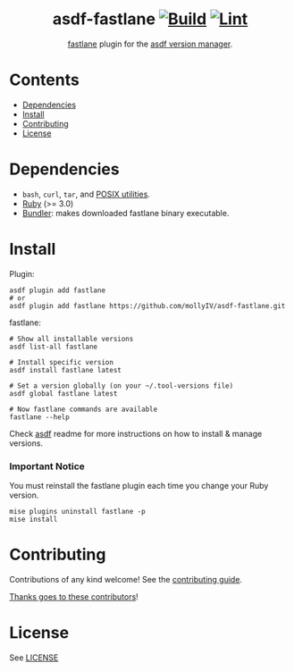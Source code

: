 <div align="center">

# asdf-fastlane [![Build](https://github.com/mollyIV/asdf-fastlane/actions/workflows/build.yml/badge.svg)](https://github.com/mollyIV/asdf-fastlane/actions/workflows/build.yml) [![Lint](https://github.com/mollyIV/asdf-fastlane/actions/workflows/lint.yml/badge.svg)](https://github.com/mollyIV/asdf-fastlane/actions/workflows/lint.yml)

[fastlane](https://fastlane.tools) plugin for the [asdf version manager](https://asdf-vm.com).

</div>

# Contents

- [Dependencies](#dependencies)
- [Install](#install)
- [Contributing](#contributing)
- [License](#license)

# Dependencies

- `bash`, `curl`, `tar`, and [POSIX utilities](https://pubs.opengroup.org/onlinepubs/9699919799/idx/utilities.html).
- [Ruby](https://www.ruby-lang.org/en/) (>= 3.0)
- [Bundler](https://bundler.io): makes downloaded fastlane binary executable.

# Install

Plugin:

```shell
asdf plugin add fastlane
# or
asdf plugin add fastlane https://github.com/mollyIV/asdf-fastlane.git
```

fastlane:

```shell
# Show all installable versions
asdf list-all fastlane

# Install specific version
asdf install fastlane latest

# Set a version globally (on your ~/.tool-versions file)
asdf global fastlane latest

# Now fastlane commands are available
fastlane --help
```

Check [asdf](https://github.com/asdf-vm/asdf) readme for more instructions on how to
install & manage versions.

### Important Notice

You must reinstall the fastlane plugin each time you change your Ruby version.

```shell
mise plugins uninstall fastlane -p
mise install
```

# Contributing

Contributions of any kind welcome! See the [contributing guide](contributing.md).

[Thanks goes to these contributors](https://github.com/mollyIV/asdf-fastlane/graphs/contributors)!

# License

See [LICENSE](LICENSE)